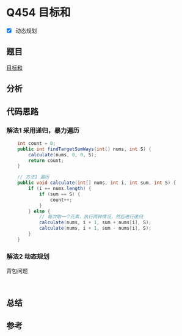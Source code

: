 # Q454 目标和

- [x] 动态规划

## 题目



[目标和](https://leetcode-cn.com/problems/target-sum/)



## 分析





## 代码思路

### 解法1 采用递归，暴力遍历

```java
    int count = 0;
    public int findTargetSumWays(int[] nums, int S) {
        calculate(nums, 0, 0, S);
        return count;
    }

    // 方法1 遍历
    public void calculate(int[] nums, int i, int sum, int S) {
        if (i == nums.length) {
            if (sum == S) {
                count++;
            }
        } else {
            // 每次取一个元素，执行两种情况，然后进行递归
            calculate(nums, i + 1, sum + nums[i], S);
            calculate(nums, i + 1, sum - nums[i], S);
        }
    }
```

### 解法2 动态规划

背包问题



```java
  
```

## 总结





## 参考




